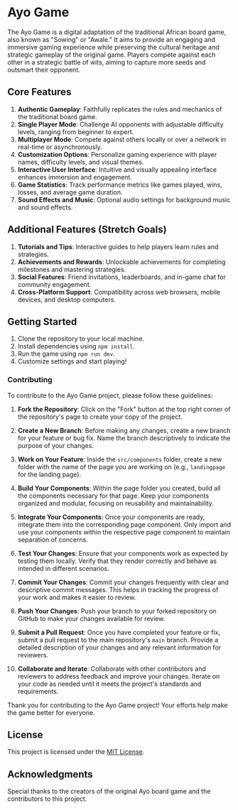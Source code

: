 # Ayo Game

The Ayo Game is a digital adaptation of the traditional African board game, also known as "Sowing" or "Awale." It aims to provide an engaging and immersive gaming experience while preserving the cultural heritage and strategic gameplay of the original game. Players compete against each other in a strategic battle of wits, aiming to capture more seeds and outsmart their opponent.

## Core Features

1. **Authentic Gameplay**: Faithfully replicates the rules and mechanics of the traditional board game.
2. **Single Player Mode**: Challenge AI opponents with adjustable difficulty levels, ranging from beginner to expert.
3. **Multiplayer Mode**: Compete against others locally or over a network in real-time or asynchronously.
4. **Customization Options**: Personalize gaming experience with player names, difficulty levels, and visual themes.
5. **Interactive User Interface**: Intuitive and visually appealing interface enhances immersion and engagement.
6. **Game Statistics**: Track performance metrics like games played, wins, losses, and average game duration.
7. **Sound Effects and Music**: Optional audio settings for background music and sound effects.

## Additional Features (Stretch Goals)

1. **Tutorials and Tips**: Interactive guides to help players learn rules and strategies.
2. **Achievements and Rewards**: Unlockable achievements for completing milestones and mastering strategies.
3. **Social Features**: Friend invitations, leaderboards, and in-game chat for community engagement.
4. **Cross-Platform Support**: Compatibility across web browsers, mobile devices, and desktop computers.

## Getting Started

1. Clone the repository to your local machine.
2. Install dependencies using `npm install`.
3. Run the game using `npm run dev`.
4. Customize settings and start playing!

### Contributing

To contribute to the Ayo Game project, please follow these guidelines:

1. **Fork the Repository**: Click on the "Fork" button at the top right corner of the repository's page to create your copy of the project.

2. **Create a New Branch**: Before making any changes, create a new branch for your feature or bug fix. Name the branch descriptively to indicate the purpose of your changes.

3. **Work on Your Feature**: Inside the `src/components` folder, create a new folder with the name of the page you are working on (e.g., `landingpage` for the landing page). 

4. **Build Your Components**: Within the page folder you created, build all the components necessary for that page. Keep your components organized and modular, focusing on reusability and maintainability.

5. **Integrate Your Components**: Once your components are ready, integrate them into the corresponding page component. Only import and use your components within the respective page component to maintain separation of concerns.

6. **Test Your Changes**: Ensure that your components work as expected by testing them locally. Verify that they render correctly and behave as intended in different scenarios.

7. **Commit Your Changes**: Commit your changes frequently with clear and descriptive commit messages. This helps in tracking the progress of your work and makes it easier to review.

8. **Push Your Changes**: Push your branch to your forked repository on GitHub to make your changes available for review.

9. **Submit a Pull Request**: Once you have completed your feature or fix, submit a pull request to the main repository's `main` branch. Provide a detailed description of your changes and any relevant information for reviewers.

10. **Collaborate and Iterate**: Collaborate with other contributors and reviewers to address feedback and improve your changes. Iterate on your code as needed until it meets the project's standards and requirements.

Thank you for contributing to the Ayo Game project! Your efforts help make the game better for everyone.

## License

This project is licensed under the [MIT License](LICENSE).

## Acknowledgments

Special thanks to the creators of the original Ayo board game and the contributors to this project.
